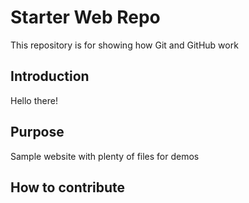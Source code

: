 # Starter Web Repo

This repository is for showing how Git and GitHub work

## Introduction

Hello there!

## Purpose

Sample website with plenty of files for demos

## How to contribute

